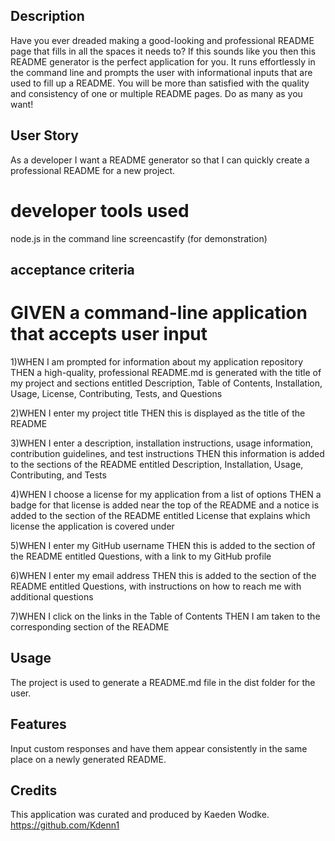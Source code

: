 <Professional README Generator>

## Description 
Have you ever dreaded making a good-looking and professional README page that fills in all the spaces it needs to?
If this sounds like you then this README generator is the perfect application for you. It runs effortlessly in the
command line and prompts the user with informational inputs that are used to fill up a README. You will be more than 
satisfied with the quality and consistency of one or multiple README pages. Do as many as you want! 

## User Story 
As a developer I want a README generator so that I can quickly create a professional README for a new project. 

# developer tools used 
node.js in the command line 
screencastify (for demonstration)

## acceptance criteria 
# GIVEN a command-line application that accepts user input

1)WHEN I am prompted for information about my application repository
THEN a high-quality, professional README.md is generated with the title of my project and sections entitled Description, 
Table of Contents, Installation, Usage, License, Contributing, Tests, and Questions

2)WHEN I enter my project title
THEN this is displayed as the title of the README

3)WHEN I enter a description, installation instructions, usage information, contribution guidelines, and test instructions
THEN this information is added to the sections of the README entitled Description, Installation, Usage, Contributing, and Tests

4)WHEN I choose a license for my application from a list of options
THEN a badge for that license is added near the top of the README and a notice is added to the section of the README entitled License that explains which license the application is covered under

5)WHEN I enter my GitHub username
THEN this is added to the section of the README entitled Questions, with a link to my GitHub profile

6)WHEN I enter my email address
THEN this is added to the section of the README entitled Questions, with instructions on how to reach me with additional questions

7)WHEN I click on the links in the Table of Contents
THEN I am taken to the corresponding section of the README

## Usage 
The project is used to generate a README.md file in the dist folder for the user. 

## Features 
Input custom responses and have them appear consistently in the same place on a newly generated README.

## Credits 
This application was curated and produced by Kaeden Wodke.
https://github.com/Kdenn1




